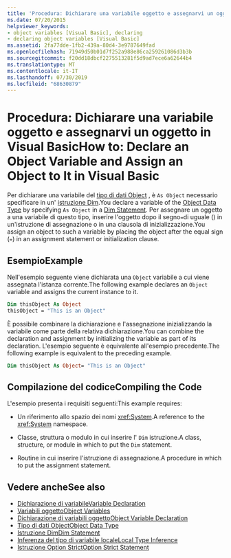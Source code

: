 ```yaml
---
title: 'Procedura: Dichiarare una variabile oggetto e assegnarvi un oggetto in Visual Basic'
ms.date: 07/20/2015
helpviewer_keywords:
- object variables [Visual Basic], declaring
- declaring object variables [Visual Basic]
ms.assetid: 2fa77dde-1fb2-439a-80d4-3e9787649fad
ms.openlocfilehash: 71949d50b01d7f252a988e86ca259261086d3b3b
ms.sourcegitcommit: f20dd18dbcf2275513281f5d9ad7ece6a62644b4
ms.translationtype: MT
ms.contentlocale: it-IT
ms.lasthandoff: 07/30/2019
ms.locfileid: "68630879"
---
```

# <a name="how-to-declare-an-object-variable-and-assign-an-object-to-it-in-visual-basic"></a><span data-ttu-id="9b158-102">Procedura: Dichiarare una variabile oggetto e assegnarvi un oggetto in Visual Basic</span><span class="sxs-lookup"><span data-stu-id="9b158-102">How to: Declare an Object Variable and Assign an Object to It in Visual Basic</span></span>

<span data-ttu-id="9b158-103">Per dichiarare una variabile del [tipo di dati Object](../../../../visual-basic/language-reference/data-types/object-data-type.md) , è `As Object` necessario specificare in un' [istruzione Dim](../../../../visual-basic/language-reference/statements/dim-statement.md).</span><span class="sxs-lookup"><span data-stu-id="9b158-103">You declare a variable of the [Object Data Type](../../../../visual-basic/language-reference/data-types/object-data-type.md) by specifying `As Object` in a [Dim Statement](../../../../visual-basic/language-reference/statements/dim-statement.md).</span></span> <span data-ttu-id="9b158-104">Per assegnare un oggetto a una variabile di questo tipo, inserire l'oggetto dopo il segno`=`di uguale () in un'istruzione di assegnazione o in una clausola di inizializzazione.</span><span class="sxs-lookup"><span data-stu-id="9b158-104">You assign an object to such a variable by placing the object after the equal sign (`=`) in an assignment statement or initialization clause.</span></span>

## <a name="example"></a><span data-ttu-id="9b158-105">Esempio</span><span class="sxs-lookup"><span data-stu-id="9b158-105">Example</span></span>

<span data-ttu-id="9b158-106">Nell'esempio seguente viene dichiarata una `Object` variabile a cui viene assegnata l'istanza corrente.</span><span class="sxs-lookup"><span data-stu-id="9b158-106">The following example declares an `Object` variable and assigns the current instance to it.</span></span>

```vb
Dim thisObject As Object
thisObject = "This is an Object"
```

<span data-ttu-id="9b158-107">È possibile combinare la dichiarazione e l'assegnazione inizializzando la variabile come parte della relativa dichiarazione.</span><span class="sxs-lookup"><span data-stu-id="9b158-107">You can combine the declaration and assignment by initializing the variable as part of its declaration.</span></span> <span data-ttu-id="9b158-108">L'esempio seguente è equivalente all'esempio precedente.</span><span class="sxs-lookup"><span data-stu-id="9b158-108">The following example is equivalent to the preceding example.</span></span>

```vb
Dim thisObject As Object= "This is an Object"
```

## <a name="compiling-the-code"></a><span data-ttu-id="9b158-109">Compilazione del codice</span><span class="sxs-lookup"><span data-stu-id="9b158-109">Compiling the Code</span></span>

<span data-ttu-id="9b158-110">L'esempio presenta i requisiti seguenti:</span><span class="sxs-lookup"><span data-stu-id="9b158-110">This example requires:</span></span>

- <span data-ttu-id="9b158-111">Un riferimento allo spazio dei nomi <xref:System>.</span><span class="sxs-lookup"><span data-stu-id="9b158-111">A reference to the <xref:System> namespace.</span></span>

- <span data-ttu-id="9b158-112">Classe, struttura o modulo in cui inserire l' `Dim` istruzione.</span><span class="sxs-lookup"><span data-stu-id="9b158-112">A class, structure, or module in which to put the `Dim` statement.</span></span>

- <span data-ttu-id="9b158-113">Routine in cui inserire l'istruzione di assegnazione.</span><span class="sxs-lookup"><span data-stu-id="9b158-113">A procedure in which to put the assignment statement.</span></span>

## <a name="see-also"></a><span data-ttu-id="9b158-114">Vedere anche</span><span class="sxs-lookup"><span data-stu-id="9b158-114">See also</span></span>

- [<span data-ttu-id="9b158-115">Dichiarazione di variabile</span><span class="sxs-lookup"><span data-stu-id="9b158-115">Variable Declaration</span></span>](../../../../visual-basic/programming-guide/language-features/variables/variable-declaration.md)
- [<span data-ttu-id="9b158-116">Variabili oggetto</span><span class="sxs-lookup"><span data-stu-id="9b158-116">Object Variables</span></span>](../../../../visual-basic/programming-guide/language-features/variables/object-variables.md)
- [<span data-ttu-id="9b158-117">Dichiarazione di variabili oggetto</span><span class="sxs-lookup"><span data-stu-id="9b158-117">Object Variable Declaration</span></span>](../../../../visual-basic/programming-guide/language-features/variables/object-variable-declaration.md)
- [<span data-ttu-id="9b158-118">Tipo di dati Object</span><span class="sxs-lookup"><span data-stu-id="9b158-118">Object Data Type</span></span>](../../../../visual-basic/language-reference/data-types/object-data-type.md)
- [<span data-ttu-id="9b158-119">Istruzione Dim</span><span class="sxs-lookup"><span data-stu-id="9b158-119">Dim Statement</span></span>](../../../../visual-basic/language-reference/statements/dim-statement.md)
- [<span data-ttu-id="9b158-120">Inferenza del tipo di variabile locale</span><span class="sxs-lookup"><span data-stu-id="9b158-120">Local Type Inference</span></span>](../../../../visual-basic/programming-guide/language-features/variables/local-type-inference.md)
- [<span data-ttu-id="9b158-121">Istruzione Option Strict</span><span class="sxs-lookup"><span data-stu-id="9b158-121">Option Strict Statement</span></span>](../../../../visual-basic/language-reference/statements/option-strict-statement.md)
